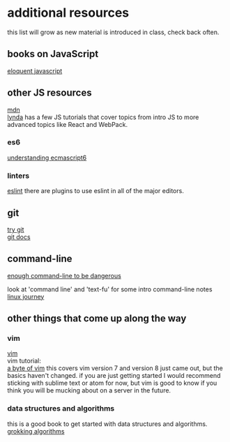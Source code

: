 # additional resources

this list will grow as new material is introduced in class, check back often.

## books on JavaScript

[eloquent javascript](http://eloquentjavascript.net/)

## other JS resources

[mdn](https://developer.mozilla.org/en-US/)  
[lynda](https://www.lynda.com/) has a few JS tutorials that cover topics from intro JS to
more advanced topics like React and WebPack.

### es6

[understanding ecmascript6](https://www.nostarch.com/ecmascript6)

### linters

[eslint](http://eslint.org/) there are plugins to use eslint in all of the major editors.

## git

[try git](https://try.github.io/levels/1/challenges/1)  
[git docs](https://git-scm.com/doc)

## command-line

[enough command-line to be dangerous](https://www.learnenough.com/command-line-tutorial)

look at 'command line' and 'text-fu' for some intro command-line notes
[linux journey](https://linuxjourney.com)

## other things that come up along the way

### vim

[vim](http://www.vim.org/)  
vim tutorial:  
[a byte of vim](https://www.gitbook.com/book/swaroopch/byte-of-vim/details) this
covers vim version 7 and version 8 just came out, but the basics haven't
changed. if you are just getting started I would recommend sticking with sublime
text or atom for now, but vim is good to know if you think you will be mucking about
on a server in the future.

### data structures and algorithms

this is a good book to get started with data structures and algorithms. 
[grokking algorithms](https://www.manning.com/books/grokking-algorithms)

